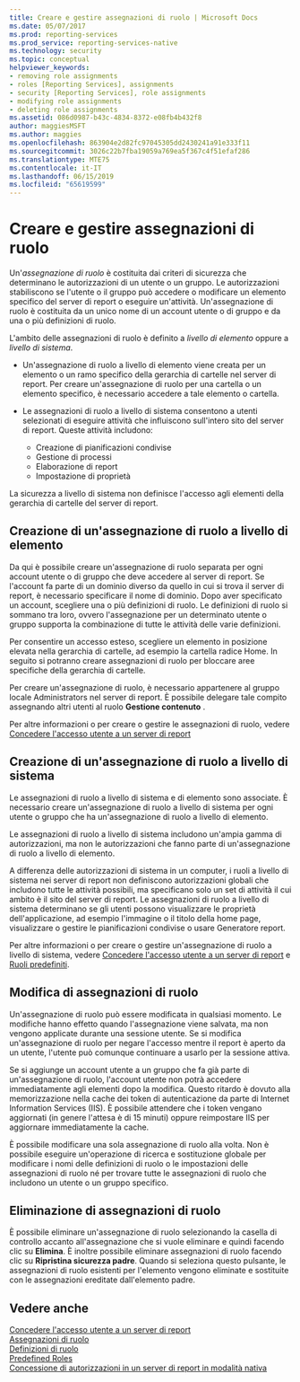 ```yaml
---
title: Creare e gestire assegnazioni di ruolo | Microsoft Docs
ms.date: 05/07/2017
ms.prod: reporting-services
ms.prod_service: reporting-services-native
ms.technology: security
ms.topic: conceptual
helpviewer_keywords:
- removing role assignments
- roles [Reporting Services], assignments
- security [Reporting Services], role assignments
- modifying role assignments
- deleting role assignments
ms.assetid: 086d0987-b43c-4834-8372-e08fb4b432f8
author: maggiesMSFT
ms.author: maggies
ms.openlocfilehash: 863904e2d82fc97045305dd2430241a91e333f11
ms.sourcegitcommit: 3026c22b7fba19059a769ea5f367c4f51efaf286
ms.translationtype: MTE75
ms.contentlocale: it-IT
ms.lasthandoff: 06/15/2019
ms.locfileid: "65619599"
---
```

# <a name="create-and-manage-role-assignments"></a>Creare e gestire assegnazioni di ruolo

Un'*assegnazione di ruolo* è costituita dai criteri di sicurezza che determinano le autorizzazioni di un utente o un gruppo. Le autorizzazioni stabiliscono se l'utente o il gruppo può accedere o modificare un elemento specifico del server di report o eseguire un'attività. Un'assegnazione di ruolo è costituita da un unico nome di un account utente o di gruppo e da una o più definizioni di ruolo.

L'ambito delle assegnazioni di ruolo è definito a *livello di elemento* oppure a *livello di sistema*.

- Un'assegnazione di ruolo a livello di elemento viene creata per un elemento o un ramo specifico della gerarchia di cartelle nel server di report. Per creare un'assegnazione di ruolo per una cartella o un elemento specifico, è necessario accedere a tale elemento o cartella.

- Le assegnazioni di ruolo a livello di sistema consentono a utenti selezionati di eseguire attività che influiscono sull'intero sito del server di report. Queste attività includono:
  - Creazione di pianificazioni condivise
  - Gestione di processi
  - Elaborazione di report
  - Impostazione di proprietà

La sicurezza a livello di sistema non definisce l'accesso agli elementi della gerarchia di cartelle del server di report.

## <a name="creating-an-item-level-role-assignment"></a>Creazione di un'assegnazione di ruolo a livello di elemento

Da qui è possibile creare un'assegnazione di ruolo separata per ogni account utente o di gruppo che deve accedere al server di report. Se l'account fa parte di un dominio diverso da quello in cui si trova il server di report, è necessario specificare il nome di dominio. Dopo aver specificato un account, scegliere una o più definizioni di ruolo. Le definizioni di ruolo si sommano tra loro, ovvero l'assegnazione per un determinato utente o gruppo supporta la combinazione di tutte le attività delle varie definizioni.

Per consentire un accesso esteso, scegliere un elemento in posizione elevata nella gerarchia di cartelle, ad esempio la cartella radice Home. In seguito si potranno creare assegnazioni di ruolo per bloccare aree specifiche della gerarchia di cartelle.

Per creare un'assegnazione di ruolo, è necessario appartenere al gruppo locale Administrators nel server di report. È possibile delegare tale compito assegnando altri utenti al ruolo **Gestione contenuto** .

Per altre informazioni o per creare o gestire le assegnazioni di ruolo, vedere [Concedere l'accesso utente a un server di report](../../reporting-services/security/grant-user-access-to-a-report-server.md)
  
## <a name="creating-a-system-level-role-assignment"></a>Creazione di un'assegnazione di ruolo a livello di sistema

Le assegnazioni di ruolo a livello di sistema e di elemento sono associate. È necessario creare un'assegnazione di ruolo a livello di sistema per ogni utente o gruppo che ha un'assegnazione di ruolo a livello di elemento.

Le assegnazioni di ruolo a livello di sistema includono un'ampia gamma di autorizzazioni, ma non le autorizzazioni che fanno parte di un'assegnazione di ruolo a livello di elemento.

A differenza delle autorizzazioni di sistema in un computer, i ruoli a livello di sistema nei server di report non definiscono autorizzazioni globali che includono tutte le attività possibili, ma specificano solo un set di attività il cui ambito è il sito del server di report. Le assegnazioni di ruolo a livello di sistema determinano se gli utenti possono visualizzare le proprietà dell'applicazione, ad esempio l'immagine o il titolo della home page, visualizzare o gestire le pianificazioni condivise o usare Generatore report.

Per altre informazioni o per creare o gestire un'assegnazione di ruolo a livello di sistema, vedere [Concedere l'accesso utente a un server di report](../../reporting-services/security/grant-user-access-to-a-report-server.md) e [Ruoli predefiniti](../../reporting-services/security/role-definitions-predefined-roles.md).  

## <a name="modifying-a-role-assignment"></a>Modifica di assegnazioni di ruolo

Un'assegnazione di ruolo può essere modificata in qualsiasi momento. Le modifiche hanno effetto quando l'assegnazione viene salvata, ma non vengono applicate durante una sessione utente. Se si modifica un'assegnazione di ruolo per negare l'accesso mentre il report è aperto da un utente, l'utente può comunque continuare a usarlo per la sessione attiva.

Se si aggiunge un account utente a un gruppo che fa già parte di un'assegnazione di ruolo, l'account utente non potrà accedere immediatamente agli elementi dopo la modifica. Questo ritardo è dovuto alla memorizzazione nella cache dei token di autenticazione da parte di Internet Information Services (IIS). È possibile attendere che i token vengano aggiornati (in genere l'attesa è di 15 minuti) oppure reimpostare IIS per aggiornare immediatamente la cache.

È possibile modificare una sola assegnazione di ruolo alla volta. Non è possibile eseguire un'operazione di ricerca e sostituzione globale per modificare i nomi delle definizioni di ruolo o le impostazioni delle assegnazioni di ruolo né per trovare tutte le assegnazioni di ruolo che includono un utente o un gruppo specifico.

## <a name="deleting-a-role-assignment"></a>Eliminazione di assegnazioni di ruolo

È possibile eliminare un'assegnazione di ruolo selezionando la casella di controllo accanto all'assegnazione che si vuole eliminare e quindi facendo clic su **Elimina**. È inoltre possibile eliminare assegnazioni di ruolo facendo clic su **Ripristina sicurezza padre**. Quando si seleziona questo pulsante, le assegnazioni di ruolo esistenti per l'elemento vengono eliminate e sostituite con le assegnazioni ereditate dall'elemento padre.

## <a name="see-also"></a>Vedere anche

[Concedere l'accesso utente a un server di report](../../reporting-services/security/grant-user-access-to-a-report-server.md)  
[Assegnazioni di ruolo](../../reporting-services/security/role-assignments.md)  
[Definizioni di ruolo](../../reporting-services/security/role-definitions.md)  
[Predefined Roles](../../reporting-services/security/role-definitions-predefined-roles.md)  
[Concessione di autorizzazioni in un server di report in modalità nativa](../../reporting-services/security/granting-permissions-on-a-native-mode-report-server.md)
